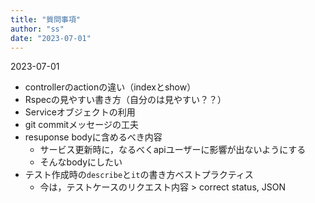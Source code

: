 ```yaml
---
title: "質問事項"
author: "ss"
date: "2023-07-01"
---
```


2023-07-01

- controllerのactionの違い（indexとshow）
- Rspecの見やすい書き方（自分のは見やすい？？）
- Serviceオブジェクトの利用
- git commitメッセージの工夫
- resuponse bodyに含めるべき内容
  - サービス更新時に，なるべくapiユーザーに影響が出ないようにする
  - そんなbodyにしたい
- テスト作成時の`describe`と`it`の書き方ベストプラクティス
  - 今は，テストケースのリクエスト内容 > correct status, JSON